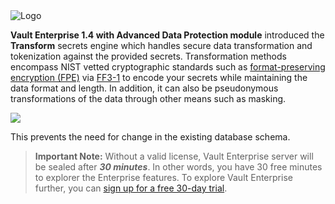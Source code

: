 <img src="https://education-yh.s3-us-west-2.amazonaws.com/Vault_Icon_FullColor.png" alt="Logo"/>

**Vault Enterprise 1.4 with Advanced Data Protection module** introduced the **Transform** secrets engine which handles secure data transformation and tokenization against the provided secrets. Transformation methods encompass NIST vetted cryptographic standards such as [format-preserving encryption (FPE)](https://en.wikipedia.org/wiki/Format-preserving_encryption) via [FF3-1](https://csrc.nist.gov/publications/detail/sp/800-38g/rev-1/draft) to encode your secrets while maintaining the data format and length. In addition, it can also be pseudonymous transformations of the data through other means such as masking.

![](https://education-yh.s3-us-west-2.amazonaws.com/GH/vault-transform.png)

This prevents the need for change in the existing database schema.


> **Important Note:** Without a valid license, Vault Enterprise server will be sealed after ***30 minutes***. In other words, you have 30 free minutes to explorer the Enterprise features. To explore Vault Enterprise further, you can [sign up for a free 30-day trial](https://www.hashicorp.com/products/vault/trial).
